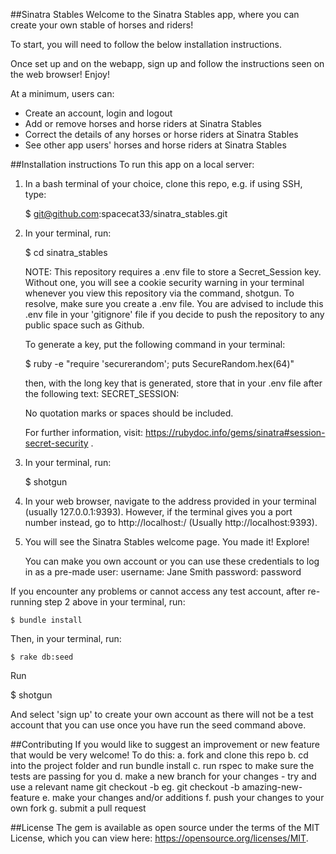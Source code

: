 ##Sinatra Stables
Welcome to the Sinatra Stables app, where you can create your own stable of horses and riders!

To start, you will need to follow the below installation instructions.

Once set up and on the webapp, sign up and follow the instructions seen on the web browser! Enjoy!

At a minimum, users can:

- Create an account, login and logout
- Add or remove horses and horse riders at Sinatra Stables
- Correct the details of any horses or horse riders at Sinatra Stables
- See other app users' horses and horse riders at Sinatra Stables


##Installation instructions
To run this app on a local server:

1. In a bash terminal of your choice, clone this repo, e.g. if using SSH, type:

    $ git@github.com:spacecat33/sinatra_stables.git 

2. In your terminal, run:

    $ cd sinatra_stables

    NOTE: This repository requires a .env file to store a Secret_Session key. Without one, you will see a cookie security warning in your terminal whenever you view this repository via the command, shotgun. To resolve, make sure you create a .env file. You are advised to include this .env file in your 'gitignore' file if you decide to push the repository to any public space such as Github. 

    To generate a key, put the following command in your terminal: 

    $ ruby -e "require 'securerandom'; puts SecureRandom.hex(64)" 

    then, with the long key that is generated, store that in your .env file after the following text:      SECRET_SESSION:  

    No quotation marks or spaces should be included. 

    For further information, visit: https://rubydoc.info/gems/sinatra#session-secret-security .

3. In your terminal, run:

    $ shotgun 

4. In your web browser, navigate to the address provided in your terminal (usually 127.0.0.1:9393). However, if the terminal gives you a port number instead, go to http://localhost:<port>/ (Usually http://localhost:9393).

5. You will see the Sinatra Stables welcome page. You made it! Explore! 

    You can make you own account or you can use these credentials to log in as a pre-made user:
    username: Jane Smith 
    password: password

If you encounter any problems or cannot access any test account, after re-running step 2 above in your terminal, run:

    $ bundle install 

Then, in your terminal, run:  

    $ rake db:seed 

Run

$ shotgun

And select 'sign up' to create your own account as there will not be a test account that you can use once you have run the seed command above.



##Contributing
If you would like to suggest an improvement or new feature that would be very welcome! To do this:
a. fork and clone this repo
b. cd into the project folder and run bundle install
c. run rspec to make sure the tests are passing for you
d. make a new branch for your changes - try and use a relevant name git checkout -b <your-branch-name>
        eg. git checkout -b amazing-new-feature
e. make your changes and/or additions
f. push your changes to your own fork
g. submit a pull request



##License
The gem is available as open source under the terms of the MIT License, which you can view here: https://opensource.org/licenses/MIT.
